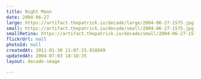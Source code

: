 ```yaml
---
title: Night Moon
date: 2004-06-27
large: https://artifact.thepatrick.io/decade/large/2004-06-27-1575.jpg
small: https://artifact.thepatrick.io/decade/small/2004-06-27-1575.jpg
smallRetina: https://artifact.thepatrick.io/decade/small/2004-06-27-1575@2x.jpg
flickrUrl: null
photoId: null
createdAt: 2011-01-30 11:07:15.918849
updatedAt: 2004-07-03 18:18:35
layout: decade-image

---
```


